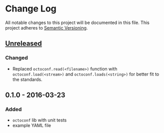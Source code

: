 # Change Log
All notable changes to this project will be documented in this file.
This project adheres to [Semantic Versioning](http://semver.org/).


## [Unreleased][unreleased]
### Changed
- Replaced ``octoconf.read(<filename>)`` function with ``octoconf.load(<stream>)`` and ``octoconf.loads(<string>)`` for
    better fit to the standards.


## 0.1.0 - 2016-03-23
### Added
- ``octoconf`` lib with unit tests
- example YAML file


[unreleased]: https://github.com/andras-tim/octoconf/compare/v0.1.0...HEAD
